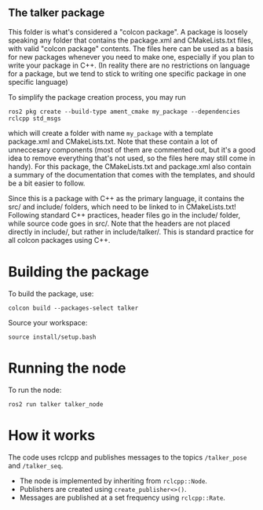 ## The talker package

This folder is what's considered a "colcon package". A package is loosely speaking any folder that contains the package.xml and CMakeLists.txt files,
with valid "colcon package" contents. The files here can be used as a basis for new packages whenever you need to make one, especially if you plan to
write your package in C++. (In reality there are no restrictions on language for a package, but we tend to stick to writing one specific package in
one specific language)

To simplify the package creation process, you may run 

```
ros2 pkg create --build-type ament_cmake my_package --dependencies rclcpp std_msgs
```

which will create a folder with name ```my_package``` with a template package.xml and CMakeLists.txt. Note that these contain a lot of unneccesary components
(most of them are commented out, but it's a good idea to remove everything that's not used, so the files here may still come in handy). For this package, the CMakeLists.txt and package.xml also contain a summary of the documentation that comes with the templates, and should be a bit easier to follow.

Since this is a package with C++ as the primary language, it contains the src/ and include/ folders, which need to be linked to in CMakeLists.txt!
Following standard C++ practices, header files go in the include/ folder, while source code goes in src/. Note that the headers are not placed directly in include/, but rather in include/talker/. This is standard practice for all colcon packages using C++.


# Building the package
To build the package, use:
```
colcon build --packages-select talker
```
Source your workspace:
```
source install/setup.bash
```

# Running the node
To run the node:
```
ros2 run talker talker_node
```

# How it works
The code uses rclcpp and publishes messages to the topics `/talker_pose` and `/talker_seq`.
- The node is implemented by inheriting from `rclcpp::Node`.
- Publishers are created using `create_publisher<>()`.
- Messages are published at a set frequency using `rclcpp::Rate`.
